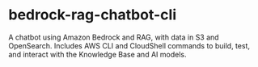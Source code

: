 # bedrock-rag-chatbot-cli
A chatbot using Amazon Bedrock and RAG, with data in S3 and OpenSearch. Includes AWS CLI and CloudShell commands to build, test, and interact with the Knowledge Base and AI models.
